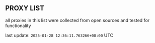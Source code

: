 ## PROXY LIST

all proxies in this list were collected from open sources and tested for functionality

last update: `2025-01-28 12:36:11.763266+00:00` UTC